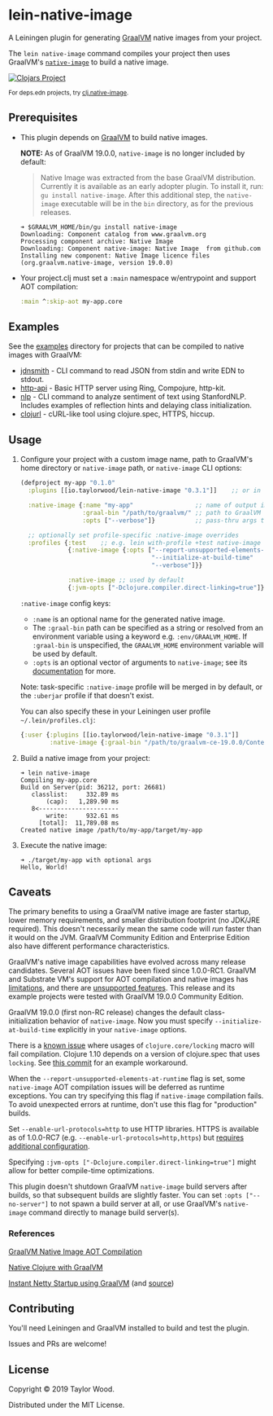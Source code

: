 # lein-native-image

A Leiningen plugin for generating [GraalVM](https://www.graalvm.org) native images from your project.

The `lein native-image` command compiles your project then uses GraalVM's
[`native-image`](https://www.graalvm.org/docs/reference-manual/aot-compilation/) to build a native image.

[![Clojars Project](https://img.shields.io/clojars/v/io.taylorwood/lein-native-image.svg)](https://clojars.org/io.taylorwood/lein-native-image)

<sup>For deps.edn projects, try [clj.native-image](https://github.com/taylorwood/clj.native-image).</sup>

## Prerequisites

* This plugin depends on [GraalVM](https://www.graalvm.org/downloads/) to build native images.

  **NOTE:** As of GraalVM 19.0.0, `native-image` is no longer included by default:
  > Native Image was extracted from the base GraalVM distribution. Currently it is available as an early adopter plugin. To install it, run: `gu install native-image`. After this additional step, the `native-image` executable will be in the `bin` directory, as for the previous releases.

  ```
  ➜ $GRAALVM_HOME/bin/gu install native-image
  Downloading: Component catalog from www.graalvm.org
  Processing component archive: Native Image
  Downloading: Component native-image: Native Image  from github.com
  Installing new component: Native Image licence files (org.graalvm.native-image, version 19.0.0)
  ```
  
* Your project.clj must set a `:main` namespace w/entrypoint and support AOT compilation:
  ```clojure
  :main ^:skip-aot my-app.core
  ```

## Examples

See the [examples](examples) directory for projects that can be compiled to native images with GraalVM:

* [jdnsmith](examples/jdnsmith) - CLI command to read JSON from stdin and write EDN to stdout.
* [http-api](examples/http-api) - Basic HTTP server using Ring, Compojure, http-kit.
* [nlp](examples/nlp) - CLI command to analyze sentiment of text using StanfordNLP. Includes examples of reflection hints and delaying class initialization.
* [clojurl](https://github.com/taylorwood/clojurl) - cURL-like tool using clojure.spec, HTTPS, hiccup.

## Usage

1. Configure your project with a custom image name, path to GraalVM's home directory or `native-image` path,
   or `native-image` CLI options:
    ```clojure
    (defproject my-app "0.1.0"
      :plugins [[io.taylorwood/lein-native-image "0.3.1"]]    ;; or in ~/.lein/profiles.clj

      :native-image {:name "my-app"                 ;; name of output image, optional
                     :graal-bin "/path/to/graalvm/" ;; path to GraalVM home, optional
                     :opts ["--verbose"]}           ;; pass-thru args to GraalVM native-image, optional

      ;; optionally set profile-specific :native-image overrides
      :profiles {:test    ;; e.g. lein with-profile +test native-image
                 {:native-image {:opts ["--report-unsupported-elements-at-runtime"
                                        "--initialize-at-build-time"
                                        "--verbose"]}}
    
                 :native-image ;; used by default
                 {:jvm-opts ["-Dclojure.compiler.direct-linking=true"]}})
    ```

    `:native-image` config keys:
    - `:name` is an optional name for the generated native image. 
    - The `:graal-bin` path can be specified as a string or resolved from an environment variable
      using a keyword e.g. `:env/GRAALVM_HOME`.
      If `:graal-bin` is unspecified, the `GRAALVM_HOME` environment variable will be used by default.
    - `:opts` is an optional vector of arguments to `native-image`; see its
      [documentation](https://www.graalvm.org/docs/reference-manual/aot-compilation/#image-generation-options) for more.

    Note: task-specific `:native-image` profile will be merged in by default, or the `:uberjar` profile
    if that doesn't exist.

    You can also specify these in your Leiningen user profile `~/.lein/profiles.clj`:
    ```clojure
    {:user {:plugins [[io.taylorwood/lein-native-image "0.3.1"]]
            :native-image {:graal-bin "/path/to/graalvm-ce-19.0.0/Contents/Home/bin"}}}
    ```

1. Build a native image from your project:
    ```
    ➜ lein native-image
    Compiling my-app.core
    Build on Server(pid: 36212, port: 26681)
       classlist:     332.89 ms
           (cap):   1,289.90 ms
       8<----------------------
           write:     932.61 ms
         [total]:  11,789.08 ms
    Created native image /path/to/my-app/target/my-app
    ```

1. Execute the native image:
    ```
    ➜ ./target/my-app with optional args
    Hello, World!
    ```

## Caveats

The primary benefits to using a GraalVM native image are faster startup, lower memory requirements,
and smaller distribution footprint (no JDK/JRE required). This doesn't necessarily mean the same code
will _run_ faster than it would on the JVM.
GraalVM Community Edition and Enterprise Edition also have different performance characteristics.

GraalVM's native image capabilities have evolved across many release candidates. Several AOT issues have been fixed since 1.0.0-RC1.
GraalVM and Substrate VM's support for AOT compilation and native images has [limitations](https://github.com/oracle/graal/blob/master/substratevm/LIMITATIONS.md),
and there are [unsupported features](https://github.com/oracle/graal/blob/master/substratevm/REFLECTION.md).
This release and its example projects were tested with GraalVM 19.0.0 Community Edition.

GraalVM 19.0.0 (first non-RC release) changes the default class-initialization behavior of `native-image`.
Now you must specify `--initialize-at-build-time` explicitly in your `native-image` options.

There is a [known issue](https://dev.clojure.org/jira/browse/CLJ-1472) where usages of `clojure.core/locking` macro will fail compilation.
Clojure 1.10 depends on a version of clojure.spec that uses `locking`.
See [this commit](https://github.com/taylorwood/clojurl/commit/12b96b5e9a722b372f153436b1f6827709d0f2ab) for an example workaround.

When the `--report-unsupported-elements-at-runtime` flag is set,
some `native-image` AOT compilation issues will be deferred as runtime exceptions.
You can try specifying this flag if `native-image` compilation fails.
To avoid unexpected errors at runtime, don't use this flag for "production" builds.

Set `--enable-url-protocols=http` to use HTTP libraries.
HTTPS is available as of 1.0.0-RC7 (e.g. `--enable-url-protocols=http,https`)
but [requires additional configuration](https://github.com/oracle/graal/blob/master/substratevm/URL-PROTOCOLS.md#https-support).

Specifying `:jvm-opts ["-Dclojure.compiler.direct-linking=true"]` might allow for better
compile-time optimizations.

This plugin doesn't shutdown GraalVM `native-image` build servers after builds, so that subsequent
builds are slightly faster. You can set `:opts ["--no-server"]` to not spawn a build server at
all, or use GraalVM's `native-image` command directly to manage build server(s).

### References

[GraalVM Native Image AOT Compilation](https://www.graalvm.org/docs/reference-manual/aot-compilation/)

[Native Clojure with GraalVM](https://www.innoq.com/en/blog/native-clojure-and-graalvm/)

[Instant Netty Startup using GraalVM](https://medium.com/graalvm/instant-netty-startup-using-graalvm-native-image-generation-ed6f14ff7692) (and [source](https://github.com/cstancu/netty-native-demo))

## Contributing

You'll need Leiningen and GraalVM installed to build and test the plugin.

Issues and PRs are welcome!

## License

Copyright © 2019 Taylor Wood.

Distributed under the MIT License.

